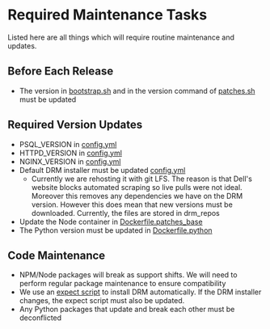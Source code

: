 # Required Maintenance Tasks

Listed here are all things which will require routine maintenance and updates.

## Before Each Release

- The version in [bootstrap.sh](./bootstrap.sh) and in the version command of [patches.sh](./podman-build/patches.sh) must be updated

## Required Version Updates

- PSQL_VERSION in [config.yml](./podman-build/config.yml)
- HTTPD_VERSION in [config.yml](./podman-build/config.yml)
- NGINX_VERSION in [config.yml](./podman-build/config.yml)
- Default DRM installer must be updated [config.yml](./podman-build/config.yml)
  - Currently we are rehosting it with git LFS. The reason is that Dell's website blocks automated scraping so live pulls were not ideal. Moreover this removes any dependencies we have on the DRM version. However this does mean that new versions must be downloaded. Currently, the files are stored in drm_repos
- Update the Node container in [Dockerfile.patches_base](./podman-build/Dockerfile.patches_base)
- The Python version must be updated in [Dockerfile.python](podman-build/python_container/Dockerfile.python)

## Code Maintenance

- NPM/Node packages will break as support shifts. We will need to perform regular package maintenance to ensure compatibility
- We use an [expect script](./podman-build/drm_install.exp) to install DRM automatically. If the DRM installer changes, the expect script must also be updated.
- Any Python packages that update and break each other must be deconflicted

